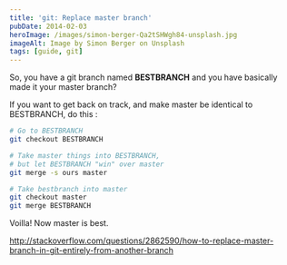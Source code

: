 ```yaml
---
title: 'git: Replace master branch'
pubDate: 2014-02-03
heroImage: /images/simon-berger-Qa2tSHWgh84-unsplash.jpg
imageAlt: Image by Simon Berger on Unsplash
tags: [guide, git]
---
```


So, you have a git branch named **BESTBRANCH** and you have basically made it your master branch?

If you want to get back on track, and make master be identical to BESTBRANCH, do this :

```bash
# Go to BESTBRANCH
git checkout BESTBRANCH

# Take master things into BESTBRANCH,
# but let BESTBRANCH "win" over master
git merge -s ours master

# Take bestbranch into master
git checkout master
git merge BESTBRANCH
```

Voilla! Now master is best.

http://stackoverflow.com/questions/2862590/how-to-replace-master-branch-in-git-entirely-from-another-branch

